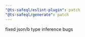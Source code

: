 ```yaml
---
"@ts-safeql/eslint-plugin": patch
"@ts-safeql/generate": patch
---
```


fixed json/b type inference bugs
